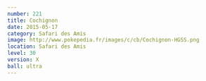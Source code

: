 ```yaml
---
number: 221
title: Cochignon
date: 2015-05-17
category: Safari des Amis
image: http://www.pokepedia.fr/images/c/cb/Cochignon-HGSS.png
location: Safari des Amis
level: 30
version: X
ball: ultra
---
```

